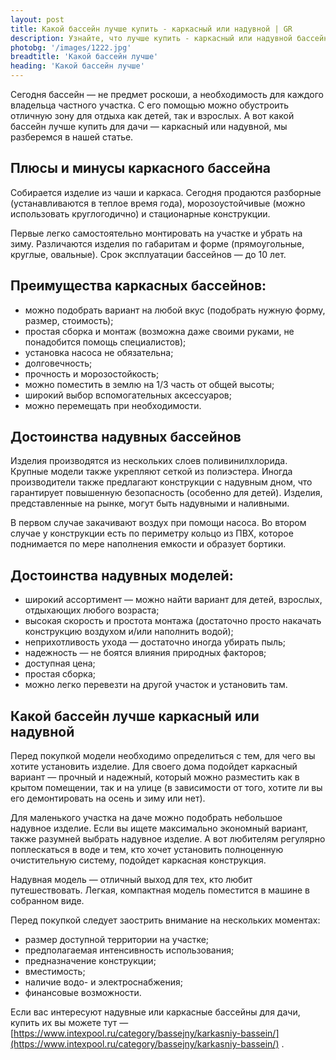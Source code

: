 ```yaml
---
layout: post 
title: Какой бассейн лучше купить - каркасный или надувной | GR
description: Узнайте, что лучше купить - каркасный или надувной бассейн, какие плюсы и минусы каждого из них | GR
photobg: '/images/1222.jpg'
breadtitle: 'Какой бассейн лучше'
heading: 'Какой бассейн лучше'
--- 
```

Сегодня бассейн — не предмет роскоши, а необходимость для каждого владельца частного участка. С его помощью можно обустроить отличную зону для отдыха как детей, так и взрослых. А вот какой бассейн лучше купить для дачи — каркасный или надувной, мы разберемся в нашей статье.

## Плюсы и минусы каркасного бассейна

Собирается изделие из чаши и каркаса. Сегодня продаются разборные (устанавливаются в теплое время года), морозоустойчивые (можно использовать круглогодично) и стационарные конструкции.

Первые легко самостоятельно монтировать на участке и убрать на зиму. Различаются изделия по габаритам и форме (прямоугольные, круглые, овальные). Срок эксплуатации бассейнов — до 10 лет.

## Преимущества каркасных бассейнов:

* можно подобрать вариант на любой вкус (подобрать нужную форму, размер, стоимость);
* простая сборка и монтаж (возможна даже своими руками, не понадобится помощь специалистов);
* установка насоса не обязательна;
* долговечность;
* прочность и морозостойкость;
* можно поместить в землю на 1/3 часть от общей высоты;
* широкий выбор вспомогательных аксессуаров;
* можно перемещать при необходимости.

## Достоинства надувных бассейнов

Изделия производятся из нескольких слоев поливинилхлорида. Крупные модели также укрепляют сеткой из полиэстера. Иногда производители также предлагают конструкции с надувным дном, что гарантирует повышенную безопасность (особенно для детей). Изделия, представленные на рынке, могут быть надувными и наливными.

В первом случае закачивают воздух при помощи насоса. Во втором случае у конструкции есть по периметру кольцо из ПВХ, которое поднимается по мере наполнения емкости и образует бортики.

## Достоинства надувных моделей:

* широкий ассортимент — можно найти вариант для детей, взрослых, отдыхающих любого возраста;
* высокая скорость и простота монтажа (достаточно просто накачать конструкцию воздухом и/или наполнить водой);
* неприхотливость ухода — достаточно иногда убирать пыль;
* надежность — не боятся влияния природных факторов;
* доступная цена;
* простая сборка;
* можно легко перевезти на другой участок и установить там.

## Какой бассейн лучше каркасный или надувной

Перед покупкой модели необходимо определиться с тем, для чего вы хотите установить изделие. Для своего дома подойдет каркасный вариант — прочный и надежный, который можно разместить как в крытом помещении, так и на улице (в зависимости от того, хотите ли вы его демонтировать на осень и зиму или нет).

Для маленького участка на даче можно подобрать небольшое надувное изделие. Если вы ищете максимально экономный вариант, также разумней выбрать надувное изделие. А вот любителям регулярно поплескаться в воде и тем, кто хочет установить полноценную очистительную систему, подойдет каркасная конструкция. 

Надувная модель — отличный выход для тех, кто любит путешествовать. Легкая, компактная модель поместится в машине в собранном виде.

Перед покупкой следует заострить внимание на нескольких моментах:

* размер доступной территории на участке;
* предполагаемая интенсивность использования;
* предназначение конструкции;
* вместимость;
* наличие водо- и электроснабжения;
* финансовые возможности.

Если вас интересуют надувные или каркасные бассейны для дачи, купить их вы можете тут — [https://www.intexpool.ru/category/bassejny/karkasniy-bassein/](https://www.intexpool.ru/category/bassejny/karkasniy-bassein/) .
